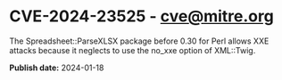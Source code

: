 # CVE-2024-23525 - cve@mitre.org

The Spreadsheet::ParseXLSX package before 0.30 for Perl allows XXE attacks because it neglects to use the no_xxe option of XML::Twig.

**Publish date:** 2024-01-18
